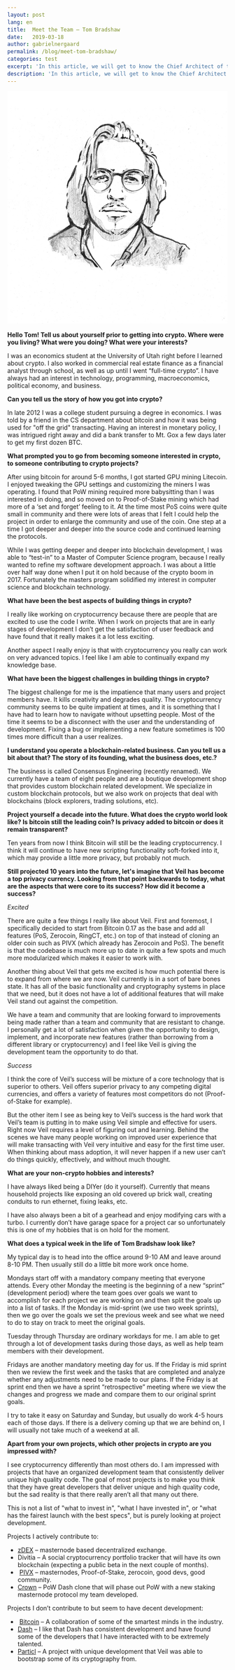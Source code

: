 ```yaml
---
layout: post
lang: en
title:  Meet the Team — Tom Bradshaw
date:   2019-03-18
author: gabrielnergaard
permalink: /blog/meet-tom-bradshaw/
categories: test
excerpt: 'In this article, we will get to know the Chief Architect of the Veil network, Tom Bradshaw (aka @presstab).'
description: 'In this article, we will get to know the Chief Architect of the Veil network, Tom Bradshaw (aka @presstab).'
---
```


![](/uploads/team/presstab.jpg)

**Hello Tom! Tell us about yourself prior to getting into crypto. Where were you living? What were you doing? What were your interests?**

I was an economics student at the University of Utah right before I learned about crypto. I also worked in commercial real estate finance as a financial analyst through school, as well as up until I went “full-time crypto”.  I have always had an interest in technology, programming, macroeconomics, political economy, and business.

**Can you tell us the story of how you got into crypto?**

In late 2012 I was a college student pursuing a degree in economics. I was told by a friend in the CS department about bitcoin and how it was being used for "off the grid" transacting. Having an interest in monetary policy, I was intrigued right away and did a bank transfer to Mt. Gox a few days later to get my first dozen BTC.

**What prompted you to go from becoming someone interested in crypto, to someone contributing to crypto projects?**

After using bitcoin for around 5-6 months, I got started GPU mining Litecoin. I enjoyed tweaking the GPU settings and customizing the miners I was operating. I found that PoW mining required more babysitting than I was interested in doing, and so moved on to Proof-of-Stake mining which had more of a ‘set and forget’ feeling to it. At the time most PoS coins were quite small in community and there were lots of areas that I felt I could help the project in order to enlarge the community and use of the coin. One step at a time I got deeper and deeper into the source code and continued learning the protocols.

While I was getting deeper and deeper into blockchain development, I was able to “test-in” to a Master of Computer Science program, because I really wanted to refine my software development approach. I was about a little over half way done when I put it on hold because of the crypto boom in 2017. Fortunately the masters program solidified my interest in computer science and blockchain technology.

**What have been the best aspects of building things in crypto?**

I really like working on cryptocurrency because there are people that are excited to use the code I write. When I work on projects that are in early stages of development I don’t get the satisfaction of user feedback and have found that it really makes it a lot less exciting. 

Another aspect I really enjoy is that with cryptocurrency you really can work on very advanced topics. I feel like I am able to continually expand my knowledge base.

**What have been the biggest challenges in building things in crypto?**

The biggest challenge for me is the impatience that many users and project members have. It kills creativity and degrades quality. The cryptocurrency community seems to be quite impatient at times, and it is something that I have had to learn how to navigate without upsetting people. Most of the time it seems to be a disconnect with the user and the understanding of development. Fixing a bug or implementing a new feature sometimes is 100 times more difficult than a user realizes.

**I understand you operate a blockchain-related business. Can you tell us a bit about that? The story of its founding, what the business does, etc.?**

The business is called Consensus Engineering (recently renamed). We currently have a team of eight people and are a boutique development shop that provides custom blockchain related development. We specialize in custom blockchain protocols, but we also work on projects that deal with blockchains (block explorers, trading solutions, etc).

**Project yourself a decade into the future. What does the crypto world look like? Is bitcoin still the leading coin? Is privacy added to bitcoin or does it remain transparent?**

Ten years from now I think Bitcoin will still be the leading cryptocurrency. I think it will continue to have new scripting functionality soft-forked into it, which may provide a little more privacy, but probably not much.

**Still projected 10 years into the future, let's imagine that Veil has become a top privacy currency. Looking from that point backwards to today, what are the aspects that were core to its success? How did it become a success?**

*Excited*

There are quite a few things I really like about Veil. First and foremost, I specifically decided to start from Bitcoin 0.17 as the base and add all features (PoS, Zerocoin, RingCT, etc.) on top of that instead of cloning an older coin such as PIVX (which already has Zerocoin and PoS). The benefit is that the codebase is much more up to date in quite a few spots and much more modularized which makes it easier to work with.

Another thing about Veil that gets me excited is how much potential there is to expand from where we are now. Veil currently is in a sort of bare bones state. It has all of the basic functionality and cryptography systems in place that we need, but it does not have a lot of additional features that will make Veil stand out against the competition. 

We have a team and community that are looking forward to improvements being made rather than a team and community that are resistant to change. I personally get a lot of satisfaction when given the opportunity to design, implement, and incorporate new features (rather than borrowing from a different library or cryptocurrency) and I feel like Veil is giving the development team the opportunity to do that.

*Success*

I think the core of Veil’s success will be mixture of a core technology that is superior to others. Veil offers superior privacy to any competing digital currencies, and offers a variety of features most competitors do not (Proof-of-Stake for example). 

But the other item I see as being key to Veil’s success is the hard work that Veil’s team is putting in to make using Veil simple and effective for users. Right now Veil requires a level of figuring out and learning. Behind the scenes we have many people working on improved user experience that will make transacting with Veil very intuitive and easy for the first time user. When thinking about mass adoption, it will never happen if a new user can’t do things quickly, effectively, and without much thought.

**What are your non-crypto hobbies and interests?**

I have always liked being a DIYer (do it yourself). Currently that means household projects like exposing an old covered up brick wall, creating conduits to run ethernet, fixing leaks, etc. 

I have also always been a bit of a gearhead and enjoy modifying cars with a turbo. I currently don’t have garage space for a project car so unfortunately this is one of my hobbies that is on hold for the moment.

**What does a typical week in the life of Tom Bradshaw look like?**

My typical day is to head into the office around 9-10 AM and leave around 8-10 PM. Then usually still do a little bit more work once home.

Mondays start off with a mandatory company meeting that everyone attends. Every other Monday the meeting is the beginning of a new “sprint” (development period) where the team goes over goals we want to accomplish for each project we are working on and then split the goals up into a list of tasks. If the Monday is mid-sprint (we use two week sprints), then we go over the goals we set the previous week and see what we need to do to stay on track to meet the original goals.

Tuesday through Thursday are ordinary workdays for me. I am able to get through a lot of development tasks during those days, as well as help team members with their development.

Fridays are another mandatory meeting day for us. If the Friday is mid sprint then we review the first week and the tasks that are completed and analyze whether any adjustments need to be made to our plans. If the Friday is at sprint end then we have a sprint “retrospective” meeting where we view the changes and progress we made and compare them to our original sprint goals.

I try to take it easy on Saturday and Sunday, but usually do work 4-5 hours each of those days. If there is a delivery coming up that we are behind on, I will usually not take much of a weekend at all.

**Apart from your own projects, which other projects in crypto are you impressed with?**

I see cryptocurrency differently than most others do. I am impressed with projects that have an organized development team that consistently deliver unique high quality code. The goal of most projects is to make you think that they have great developers that deliver unique and high quality code, but the sad reality is that there really aren’t all that many out there. 

This is not a list of "what to invest in", "what I have invested in", or "what has the fairest launch with the best specs", but is purely looking at project development.

Projects I actively contribute to:

- [zDEX](https://zdex.exchange) – masternode based decentralized exchange.
- Divitia – A social cryptocurrency portfolio tracker that will have its own blockchain (expecting a public beta in the next couple of months).
-  [PIVX](https://pivx.org) – masternodes, Proof-of-Stake, zerocoin, good devs, good community.
- [Crown](https://crown.tech) – PoW Dash clone that will phase out PoW with a new staking masternode protocol my team developed.

Projects I don’t contribute to but seem to have decent development:

-  [Bitcoin](https://bitcoin.org/en/) – A collaboration of some of the smartest minds in the industry.
- [Dash](https://www.dash.org) – I like that Dash has consistent development and have found some of the developers that I have interacted with to be extremely talented.
- [Particl](https://particl.io) – A project with unique development that Veil was able to bootstrap some of its cryptography from.

